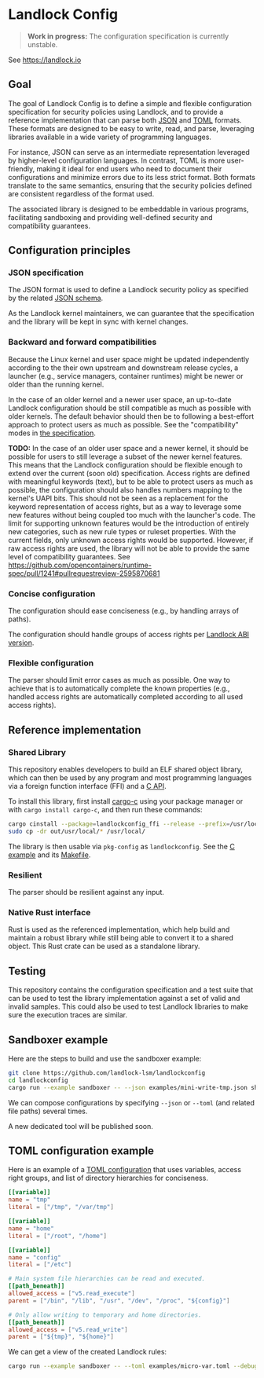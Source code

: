# Landlock Config

> **Work in progress:**  The configuration specification is currently unstable.

See https://landlock.io

## Goal

The goal of Landlock Config is to define a simple and flexible configuration
specification for security policies using Landlock, and to provide a reference
implementation that can parse both [JSON](https://json.org/) and
[TOML](https://toml.io) formats.  These formats are designed to be easy to
write, read, and parse, leveraging libraries available in a wide variety of
programming languages.

For instance, JSON can serve as an intermediate representation leveraged by
higher-level configuration languages. In contrast, TOML is more user-friendly,
making it ideal for end users who need to document their configurations and
minimize errors due to its less strict format.  Both formats translate to the
same semantics, ensuring that the security policies defined are consistent
regardless of the format used.

The associated library is designed to be embeddable in various programs,
facilitating sandboxing and providing well-defined security and compatibility
guarantees.

## Configuration principles

### JSON specification

The JSON format is used to define a Landlock security policy as specified by the
related [JSON schema](schema/landlockconfig.json).

As the Landlock kernel maintainers, we can guarantee that the specification and
the library will be kept in sync with kernel changes.

### Backward and forward compatibilities

Because the Linux kernel and user space might be updated independently according
to the their own upstream and downstream release cycles, a launcher (e.g.,
service managers, container runtimes) might be newer or older than the running
kernel.

In the case of an older kernel and a newer user space, an up-to-date Landlock
configuration should be still compatible as much as possible with older kernels.
The default behavior should then be to following a best-effort approach to
protect users as much as possible.  See the "compatibility" modes in [the
specification](schema/landlockconfig.json).

**TODO:**
In the case of an older user space and a newer kernel, it should be possible for
users to still leverage a subset of the newer kernel features.  This means that
the Landlock configuration should be flexible enough to extend over the current
(soon old) specification.  Access rights are defined with meaningful keywords
(text), but to be able to protect users as much as possible, the configuration
should also handles numbers mapping to the kernel's UAPI bits. This should not
be seen as a replacement for the keyword representation of access rights, but as
a way to leverage some new features without being coupled too much with the
launcher's code.  The limit for supporting unknown features would be the
introduction of entirely new categories, such as new rule types or ruleset
properties. With the current fields, only unknown access rights would be
supported. However, if raw access rights are used, the library will not be able
to provide the same level of compatibility guarantees.  See
https://github.com/opencontainers/runtime-spec/pull/1241#pullrequestreview-2595870681

### Concise configuration

The configuration should ease conciseness (e.g., by handling arrays of paths).

The configuration should handle groups of access rights per [Landlock ABI
version](https://landlock.io/rust-landlock/landlock/enum.ABI.html).

### Flexible configuration

The parser should limit error cases as much as possible. One way to achieve that
is to automatically complete the known properties (e.g., handled access rights
are automatically completed according to all used access rights).

## Reference implementation

### Shared Library

This repository enables developers to build an ELF shared object library, which
can then be used by any program and most programming languages via a foreign
function interface (FFI) and a [C API](c/landlockconfig.h).

To install this library, first install
[cargo-c](https://github.com/lu-zero/cargo-c) using your package manager or with
`cargo install cargo-c`, and then run these commands:

```sh
cargo cinstall --package=landlockconfig_ffi --release --prefix=/usr/local --destdir=out
sudo cp -dr out/usr/local/* /usr/local/
```

The library is then usable via `pkg-config` as `landlockconfig`. See the [C
example](c/examples/sandboxer.c) and its [Makefile](c/examples/Makefile).

### Resilient

The parser should be resilient against any input.

### Native Rust interface

Rust is used as the referenced implementation, which help build and maintain a
robust library while still being able to convert it to a shared object. This
Rust crate can be used as a standalone library.

## Testing

This repository contains the configuration specification and a test suite that
can be used to test the library implementation against a set of valid and
invalid samples. This could also be used to test Landlock libraries to make sure
the execution traces are similar.

## Sandboxer example

Here are the steps to build and use the sandboxer example:
```sh
git clone https://github.com/landlock-lsm/landlockconfig
cd landlockconfig
cargo run --example sandboxer -- --json examples/mini-write-tmp.json sh
```

We can compose configurations by specifying `--json` or `--toml` (and related
file paths) several times.

A new dedicated tool will be published soon.

## TOML configuration example

Here is an example of a [TOML configuration](examples/micro-var.toml) that uses
variables, access right groups, and list of directory hierarchies for
conciseness.

```toml
[[variable]]
name = "tmp"
literal = ["/tmp", "/var/tmp"]

[[variable]]
name = "home"
literal = ["/root", "/home"]

[[variable]]
name = "config"
literal = ["/etc"]

# Main system file hierarchies can be read and executed.
[[path_beneath]]
allowed_access = ["v5.read_execute"]
parent = ["/bin", "/lib", "/usr", "/dev", "/proc", "${config}"]

# Only allow writing to temporary and home directories.
[[path_beneath]]
allowed_access = ["v5.read_write"]
parent = ["${tmp}", "${home}"]
```

We can get a view of the created Landlock rules:
```sh
cargo run --example sandboxer -- --toml examples/micro-var.toml --debug date
```
